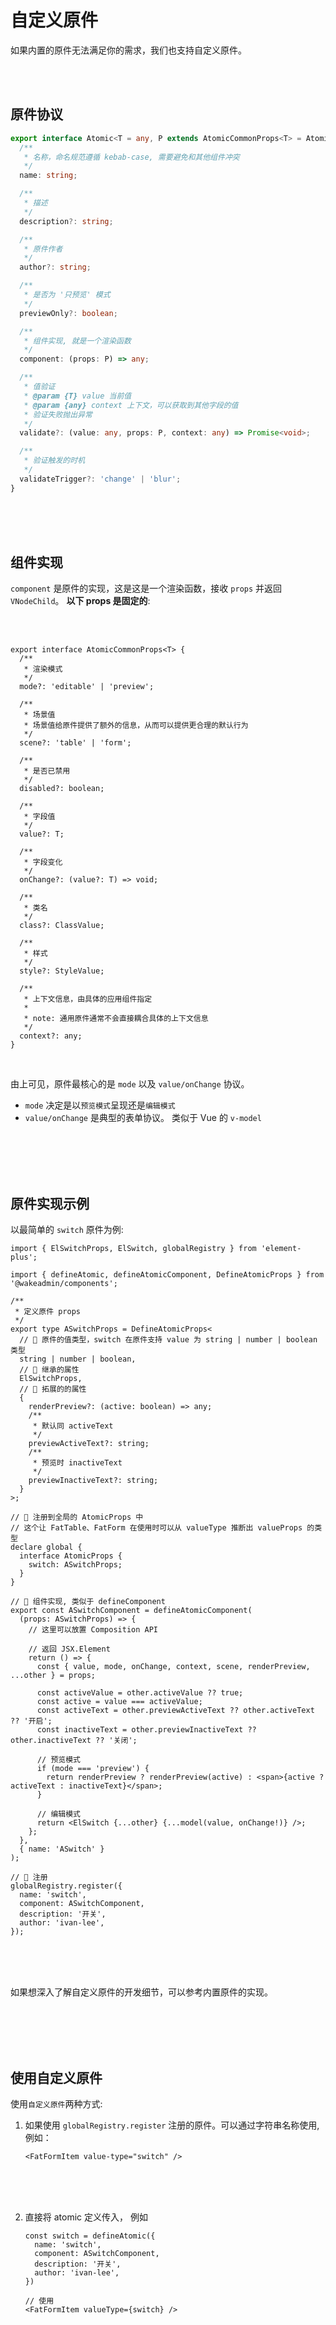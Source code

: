 # 自定义原件

如果内置的原件无法满足你的需求，我们也支持自定义原件。

<br>
<br>

## 原件协议

```ts
export interface Atomic<T = any, P extends AtomicCommonProps<T> = AtomicCommonProps<T>> {
  /**
   * 名称，命名规范遵循 kebab-case, 需要避免和其他组件冲突
   */
  name: string;

  /**
   * 描述
   */
  description?: string;

  /**
   * 原件作者
   */
  author?: string;

  /**
   * 是否为 '只预览' 模式
   */
  previewOnly?: boolean;

  /**
   * 组件实现, 就是一个渲染函数
   */
  component: (props: P) => any;

  /**
   * 值验证
   * @param {T} value 当前值
   * @param {any} context 上下文，可以获取到其他字段的值
   * 验证失败抛出异常
   */
  validate?: (value: any, props: P, context: any) => Promise<void>;

  /**
   * 验证触发的时机
   */
  validateTrigger?: 'change' | 'blur';
}
```

<br>
<br>
<br>

## 组件实现

`component` 是原件的实现，这是这是一个渲染函数，接收 `props` 并返回 `VNodeChild`。 **以下 props 是固定的**:

<br>
<br>

```tsx
export interface AtomicCommonProps<T> {
  /**
   * 渲染模式
   */
  mode?: 'editable' | 'preview';

  /**
   * 场景值
   * 场景值给原件提供了额外的信息，从而可以提供更合理的默认行为
   */
  scene?: 'table' | 'form';

  /**
   * 是否已禁用
   */
  disabled?: boolean;

  /**
   * 字段值
   */
  value?: T;

  /**
   * 字段变化
   */
  onChange?: (value?: T) => void;

  /**
   * 类名
   */
  class?: ClassValue;

  /**
   * 样式
   */
  style?: StyleValue;

  /**
   * 上下文信息，由具体的应用组件指定
   *
   * note: 通用原件通常不会直接耦合具体的上下文信息
   */
  context?: any;
}
```

<br>

由上可见，原件最核心的是 `mode` 以及 `value/onChange` 协议。

- `mode` 决定是以`预览模式`呈现还是`编辑模式`
- `value/onChange` 是典型的表单协议。 类似于 Vue 的 `v-model`

<br>
<br>
<br>
<br>

## 原件实现示例

以最简单的 `switch` 原件为例:

```tsx
import { ElSwitchProps, ElSwitch, globalRegistry } from 'element-plus';

import { defineAtomic, defineAtomicComponent, DefineAtomicProps } from '@wakeadmin/components';

/**
 * 定义原件 props
 */
export type ASwitchProps = DefineAtomicProps<
  // 🔴 原件的值类型，switch 在原件支持 value 为 string | number | boolean 类型
  string | number | boolean,
  // 🔴 继承的属性
  ElSwitchProps,
  // 🔴 拓展的的属性
  {
    renderPreview?: (active: boolean) => any;
    /**
     * 默认同 activeText
     */
    previewActiveText?: string;
    /**
     * 预览时 inactiveText
     */
    previewInactiveText?: string;
  }
>;

// 🔴 注册到全局的 AtomicProps 中
// 这个让 FatTable、FatForm 在使用时可以从 valueType 推断出 valueProps 的类型
declare global {
  interface AtomicProps {
    switch: ASwitchProps;
  }
}

// 🔴 组件实现, 类似于 defineComponent
export const ASwitchComponent = defineAtomicComponent(
  (props: ASwitchProps) => {
    // 这里可以放置 Composition API

    // 返回 JSX.Element
    return () => {
      const { value, mode, onChange, context, scene, renderPreview, ...other } = props;

      const activeValue = other.activeValue ?? true;
      const active = value === activeValue;
      const activeText = other.previewActiveText ?? other.activeText ?? '开启';
      const inactiveText = other.previewInactiveText ?? other.inactiveText ?? '关闭';

      // 预览模式
      if (mode === 'preview') {
        return renderPreview ? renderPreview(active) : <span>{active ? activeText : inactiveText}</span>;
      }

      // 编辑模式
      return <ElSwitch {...other} {...model(value, onChange!)} />;
    };
  },
  { name: 'ASwitch' }
);

// 🔴 注册
globalRegistry.register({
  name: 'switch',
  component: ASwitchComponent,
  description: '开关',
  author: 'ivan-lee',
});
```

<br>
<br>
<br>

如果想深入了解自定义原件的开发细节，可以参考内置原件的实现。

<br>
<br>
<br>
<br>

## 使用自定义原件

使用`自定义原件`两种方式:

1. 如果使用 `globalRegistry.register` 注册的原件。可以通过字符串名称使用, 例如：

   ```vue
   <FatFormItem value-type="switch" />
   ```

   <br>
   <br>
   <br>

2. 直接将 atomic 定义传入， 例如

   ```tsx
   const switch = defineAtomic({
     name: 'switch',
     component: ASwitchComponent,
     description: '开关',
     author: 'ivan-lee',
   })

   // 使用
   <FatFormItem valueType={switch} />
   ```

   <br>
   <br>
   <br>

